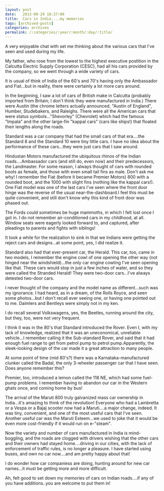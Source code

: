 ```yaml
---
layout: post
date:	2013-08-29 18:37:00
title:  Cars in India....my memories
tags: [archived-posts]
categories: archives
permalink: /:categories/:year/:month/:day/:title/
---
```

A very enjoyable chat with <LJ user="prashanthchengi"> set me thinking about the various cars that I've seen and used during my life.

My father, who rose from the lowest to the highest executive postition in the Calcutta Electric Supply Corporation (CESC), had all his cars provided by the company, so we went through a wide variety of cars.

It is usual of think of India of the 60's and 70's having only the Ambassador and Fiat...but in reality, there were certainly a lot more cars around.

In the beginning, I saw a lot of cars of British make in Calcutta (probably imported from Britain; I don't think they were manufactured in India.) There were Austin (the chrome letters actually announced, "Austin of England", Humber, Studebakers, and Raleighs. There were all the American cars that were status symbols..."Shevorley" (Chevrolet) which had the famous "Impala" and the other large-fin "kappal cars" (cars like ships!) that floated their lengths along the roads. 

Standard was a car company that had the small cars of that era....the Standard 8 and the Standard 10 were tiny little cars. I have no idea about the performance of these cars...they were just cars that I saw around. 

Hindustan Motors manufactured the ubiquitous rhinos of the Indian roads....Ambassador cars (and still do, even now) and their predecessors, the Landmaster. For some reason, I always thought of cars with rounded boots as female, and those with even small tail fins as male. Don't ask me why! I remember the Fiat (before it became Premier Motors) 800 with a rounded boot, and the 1000 with slight fins (nothing like the kappal cars!). One Fiat model was  one of the last cars I've seen where the front door hinge was the reverse of the usual near-the-dashboard.I feel this must be quite convenient, and still don't know why this kind of front door was phased out.

 The Fords could sometimes be huge mammoths, in which I felt lost once I got in. I do not remember air-conditioned cars in my childhood, at all. Window seats were eagerly looked forward to, and captured, after pleadings to parents and fights with siblings!

It took a while for the realization to sink in that we Indians  were getting the reject cars and designs...at some point, yes, I did realize it. 

Standard also had that ever-present car, the Herald. This car, too, came in two models, I remember the engine cowl of one opening the other way (not hinged near the windshield)...the only car engine cowling I've seen opening like that. These cars would stop in just a few inches of water, and so they were called the Stranded Herald! They were two-door cars...I've always detested two-door cars.

I never thought of the company and the model name as different...such was my ignorance. I had heard, as in a dream, of the Rolls Royce, and seen some photos...but I don't recall ever seeing one, or having one pointed out to me. Daimlers and Bentleys were simply not in my ken.

I do recall several Volkswagens, yes, the Beetles, running around the city, but they, too, were not very frequent.

I think it was in the 80's that Standard introduced the Rover. Even I, with my lack of knowledge, realized that it was an uneconomical, unreliable vehicle...I remember calling it the Sub-standard Rover, and said that it had enough fuel range to get from petrol pump to petrol pump.Apparently, the sleek-looking design of the car made it a great attraction to many people.

At some point of time (mid 80's?) there was a Karnataka-manufactured clunker  called the Badal, the only 3-wheeler passenger car that I have seen. Does anyone remember this?

Premier, too, introduced a lemon called the 118 NE, which had some fuel-pump problems. I remember having to abandon our car in the Western ghats once, and coming home by bus! 

The arrival of the Maruti 800 truly galvanized mass car ownership in India...it's amazing to think of the revolution! Everyone who had a Lambretta or a Vespa or a Bajaj scooter now had a Maruti....a major change, indeed. It was tiny, convenient, and one of the most useful cars that I've seen. Another useful car was the Maruti Esteem...we used to joke that it would be even more cost-friendly if it would run on e-"steam".

Now the variety and number of cars manufactured in India is mind-boggling, and the roads are clogged with drivers wishing that the other cars and their owners had stayed home....driving in our cities, with the lack of enforcement of traffic rules, is no longer a pleasure. I have started using buses, and own no car now....and am pretty happy about that!

I do wonder how car companiess are doing, hunting around for new car names...it must be getting more and more difficult. 

Ah, felt good to set down my memories of cars on Indian roads....if any of you have additions..you are welcome to put them in!
